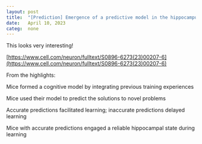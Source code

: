 ```yaml
---
layout: post
title:  "[Prediction] Emergence of a predictive model in the hippocampus"
date:   April 10, 2023
categ:  none
---
```




This looks very interesting! 

[https://www.cell.com/neuron/fulltext/S0896-6273(23)00207-6](https://www.cell.com/neuron/fulltext/S0896-6273(23)00207-6)

From the highlights:

Mice formed a cognitive model by integrating previous training experiences

Mice used their model to predict the solutions to novel problems

Accurate predictions facilitated learning; inaccurate predictions delayed learning

Mice with accurate predictions engaged a reliable hippocampal state during learning

 

